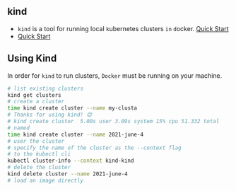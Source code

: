## kind

- `kind` is a tool for running local `k`ubernetes clusters `in` `d`ocker.
[Quick Start](https://kind.sigs.k8s.io/docs/user/quick-start)
- [Quick Start](https://kind.sigs.k8s.io/docs/user/quick-start#creating-a-cluster)

## Using Kind

In order for `kind` to run clusters, `Docker` must be running on your machine.

```bash
# list existing clusters
kind get clusters
# create a cluster
time kind create cluster --name my-clusta
# Thanks for using kind! 😊
# kind create cluster  5.00s user 3.09s system 15% cpu 51.332 total
# named
time kind create cluster --name 2021-june-4
# user the cluster
# specify the name of the cluster as the --context flag
# to the kubectl cli
kubectl cluster-info --context kind-kind
# delete the cluster
kind delete cluster --name 2021-june-4
# load an image directly 

```
